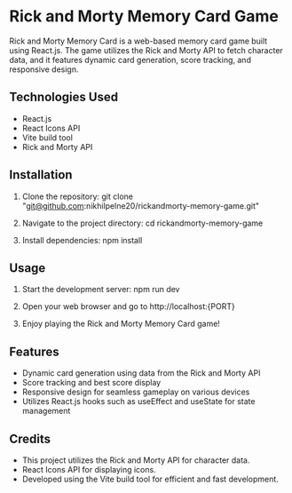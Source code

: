 # Rick and Morty Memory Card Game

Rick and Morty Memory Card is a web-based memory card game built using React.js. The game utilizes the Rick and Morty API to fetch character data, and it features dynamic card generation, score tracking, and responsive design.

## Technologies Used

- React.js
- React Icons API
- Vite build tool
- Rick and Morty API

## Installation

1. Clone the repository:
git clone "git@github.com:nikhilpelne20/rickandmorty-memory-game.git"

2. Navigate to the project directory:
cd  rickandmorty-memory-game

3. Install dependencies:
npm install

## Usage

1. Start the development server: npm run dev

2. Open your web browser and go to http://localhost:{PORT}

3. Enjoy playing the Rick and Morty Memory Card game!

## Features

- Dynamic card generation using data from the Rick and Morty API
- Score tracking and best score display
- Responsive design for seamless gameplay on various devices
- Utilizes React.js hooks such as useEffect and useState for state management

## Credits

- This project utilizes the Rick and Morty API for character data.
- React Icons API for displaying icons.
- Developed using the Vite build tool for efficient and fast development.

